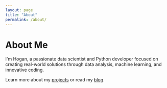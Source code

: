 ```yaml
---
layout: page
title: "About"
permalink: /about/
---
```

# About Me

I'm Hogan, a passionate data scientist and Python developer focused on creating real-world solutions through data analysis, machine learning, and innovative coding.

Learn more about my [projects](./projects.md) or read my [blog](./blog.md).

